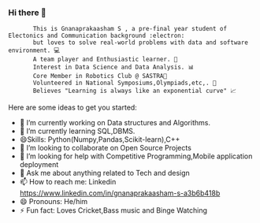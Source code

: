 ### Hi there 👋
           This is Gnanaprakaasham S , a pre-final year student of Electonics and Communication background :electron:
           but loves to solve real-world problems with data and software environment. 💻
           A team player and Enthusiastic learner. 🥇 
           Interest in Data Science and Data Analysis. 📊
           Core Member in Robotics Club @ SASTRA🤖
           Volunteered in National Symposiums,Olympiads,etc,. 🙂
           Believes "Learning is always like an exponential curve" 📈


Here are some ideas to get you started:

- 🔭 I’m currently working on Data structures and Algorithms.
- 🌱 I’m currently learning SQL,DBMS.
- 😄Skills: Python(Numpy,Pandas,Scikit-learn),C++
- 👯 I’m looking to collaborate on Open Source Projects
- 🤔 I’m looking for help with  Competitive Programming,Mobile application deployment 
- 💬 Ask me about anything related to Tech and design
- 📫 How to reach me: Linkedin https://www.linkedin.com/in/gnanaprakaasham-s-a3b6b418b
- 😄 Pronouns: He/him
- ⚡ Fun fact: Loves Cricket,Bass music and Binge Watching

